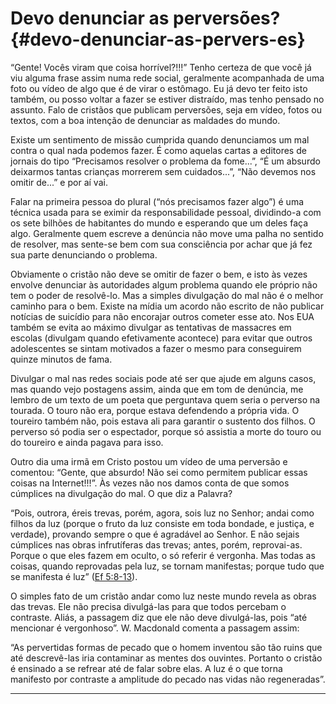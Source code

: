 # Devo denunciar as perversões? {#devo-denunciar-as-pervers-es}

“Gente! Vocês viram que coisa horrível?!!!” Tenho certeza de que você já viu alguma frase assim numa rede social, geralmente acompanhada de uma foto ou vídeo de algo que é de virar o estômago. Eu já devo ter feito isto também, ou posso voltar a fazer se estiver distraído, mas tenho pensado no assunto. Falo de cristãos que publicam perversões, seja em vídeo, fotos ou textos, com a boa intenção de denunciar as maldades do mundo.

Existe um sentimento de missão cumprida quando denunciamos um mal contra o qual nada podemos fazer. É como aquelas cartas a editores de jornais do tipo “Precisamos resolver o problema da fome...”, “É um absurdo deixarmos tantas crianças morrerem sem cuidados...”, “Não devemos nos omitir de...” e por aí vai.

Falar na primeira pessoa do plural (“nós precisamos fazer algo”) é uma técnica usada para se eximir da responsabilidade pessoal, dividindo-a com os sete bilhões de habitantes do mundo e esperando que um deles faça algo. Geralmente quem escreve a denúncia não move uma palha no sentido de resolver, mas sente-se bem com sua consciência por achar que já fez sua parte denunciando o problema.

Obviamente o cristão não deve se omitir de fazer o bem, e isto às vezes envolve denunciar às autoridades algum problema quando ele próprio não tem o poder de resolvê-lo. Mas a simples divulgação do mal não é o melhor caminho para o bem. Existe na mídia um acordo não escrito de não publicar notícias de suicídio para não encorajar outros cometer esse ato. Nos EUA também se evita ao máximo divulgar as tentativas de massacres em escolas (divulgam quando efetivamente acontece) para evitar que outros adolescentes se sintam motivados a fazer o mesmo para conseguirem quinze minutos de fama.

Divulgar o mal nas redes sociais pode até ser que ajude em alguns casos, mas quando vejo postagens assim, ainda que em tom de denúncia, me lembro de um texto de um poeta que perguntava quem seria o perverso na tourada. O touro não era, porque estava defendendo a própria vida. O toureiro também não, pois estava ali para garantir o sustento dos filhos. O perverso só podia ser o espectador, porque só assistia a morte do touro ou do toureiro e ainda pagava para isso.

Outro dia uma irmã em Cristo postou um vídeo de uma perversão e comentou: “Gente, que absurdo! Não sei como permitem publicar essas coisas na Internet!!!”. Às vezes não nos damos conta de que somos cúmplices na divulgação do mal. O que diz a Palavra?

“Pois, outrora, éreis trevas, porém, agora, sois luz no Senhor; andai como filhos da luz (porque o fruto da luz consiste em toda bondade, e justiça, e verdade), provando sempre o que é agradável ao Senhor. E não sejais cúmplices nas obras infrutíferas das trevas; antes, porém, reprovai-as. Porque o que eles fazem em oculto, o só referir é vergonha. Mas todas as coisas, quando reprovadas pela luz, se tornam manifestas; porque tudo que se manifesta é luz” ([Ef 5:8-13](http://bibliaonline.com.br/acf/ef/5/8-13)).

O simples fato de um cristão andar como luz neste mundo revela as obras das trevas. Ele não precisa divulgá-las para que todos percebam o contraste. Aliás, a passagem diz que ele não deve divulgá-las, pois “até mencionar é vergonhoso”. W. Macdonald comenta a passagem assim:

“As pervertidas formas de pecado que o homem inventou são tão ruins que até descrevê-las iria contaminar as mentes dos ouvintes. Portanto o cristão é ensinado a se refrear até de falar sobre elas. A luz é o que torna manifesto por contraste a amplitude do pecado nas vidas não regeneradas”.

*****